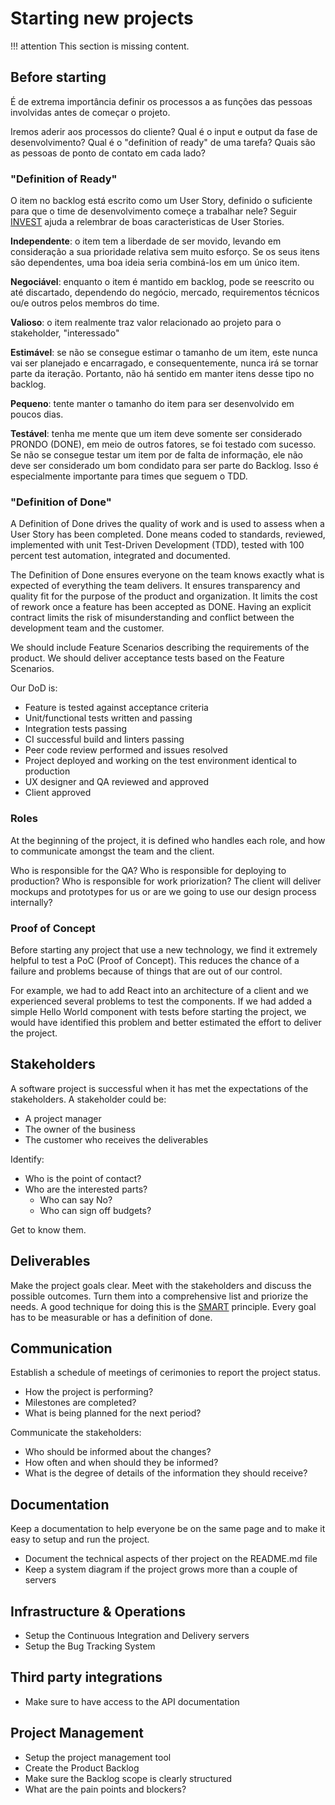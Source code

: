 # Starting new projects

!!! attention
    This section is missing content.

## Before starting

É de extrema importância definir os processos a as funções das pessoas involvidas antes de começar o projeto.

Iremos aderir aos processos do cliente? Qual é o input e output da fase de desenvolvimento? Qual é o "definition of ready" de uma tarefa? Quais são as pessoas de ponto de contato em cada lado?

### "Definition of Ready"

O item no backlog está escrito como um User Story, definido o suficiente para que o time de desenvolvimento começe a trabalhar nele? Seguir [INVEST](https://www.agilealliance.org/glossary/invest) ajuda a relembrar de boas caracteristicas de User Stories.

**Independente**: o item tem a liberdade de ser movido, levando em consideração a sua prioridade relativa sem muito esforço. Se os seus itens são dependentes, uma boa ideia seria combiná-los em um único item.

**Negociável**: enquanto o item é mantido em backlog, pode se reescrito ou até discartado, dependendo do negócio, mercado, requirementos técnicos ou/e outros pelos membros do time.

**Valioso**: o item realmente traz valor relacionado ao projeto para o stakeholder, "interessado"

**Estimável**: se não se consegue estimar o tamanho de um item, este nunca vai ser planejado e encarragado, e consequentemente, nunca irá se tornar parte da iteração. Portanto, não há sentido em manter itens desse tipo no backlog.

**Pequeno**: tente manter o tamanho do item para ser desenvolvido em poucos dias.

**Testável**: tenha me mente que um item deve somente ser considerado PRONDO (DONE), em meio de outros fatores, se foi testado com sucesso. Se não se consegue testar um item por de falta de informação, ele não deve ser considerado um bom condidato para ser parte do Backlog. Isso é especialmente importante para times que seguem o TDD.

### "Definition of Done"

A Definition of Done drives the quality of work and is used to assess when a User Story has been completed. Done means coded to standards, reviewed, implemented with unit Test-Driven Development (TDD), tested with 100 percent test automation, integrated and documented.

The Definition of Done ensures everyone on the team knows exactly what is expected of everything the team delivers. It ensures transparency and quality fit for the purpose of the product and organization. It limits the cost of rework once a feature has been accepted as DONE. Having an explicit contract limits the risk of misunderstanding and conflict between the development team and the customer.

We should include Feature Scenarios describing the requirements of the product. We should deliver acceptance tests based on the Feature Scenarios.

Our DoD is:

* Feature is tested against acceptance criteria
* Unit/functional tests written and passing
* Integration tests passing
* CI successful build and linters passing
* Peer code review performed and issues resolved
* Project deployed and working on the test environment identical to production
* UX designer and QA reviewed and approved
* Client approved

### Roles

At the beginning of the project, it is defined who handles each role, and how to communicate amongst the team and the client.

Who is responsible for the QA? Who is responsible for deploying to production? Who is responsible for work priorization? The client will deliver mockups and prototypes for us or are we going to use our design process internally?

### Proof of Concept

Before starting any project that use a new technology, we find it extremely helpful to test a PoC (Proof of Concept). This reduces the chance of a failure and problems because of things that are out of our control.

For example, we had to add React into an architecture of a client and we experienced several problems to test the components. If we had added a simple Hello World component with tests before starting the project, we would have identified this problem and better estimated the effort to deliver the project.

## Stakeholders

A software project is successful when it has met the expectations of the stakeholders. A stakeholder could be:

- A project manager
- The owner of the business
- The customer who receives the deliverables

Identify:

- Who is the point of contact?
- Who are the interested parts?
  - Who can say No?
  - Who can sign off budgets?

Get to know them.

## Deliverables

Make the project goals clear. Meet with the stakeholders and discuss the possible outcomes. Turn them into a comprehensive list and priorize the needs. A good technique for doing this is the [SMART](https://en.wikipedia.org/wiki/SMART_criteria) principle. Every goal has to be measurable or has a definition of done.

## Communication

Establish a schedule of meetings of cerimonies to report the project status.

- How the project is performing?
- Milestones are completed?
- What is being planned for the next period?

Communicate the stakeholders:

- Who should be informed about the changes?
- How often and when should they be informed?
- What is the degree of details of the information they should receive?

## Documentation

Keep a documentation to help everyone be on the same page and to make it easy to setup and run the project.

- Document the technical aspects of ther project on the README.md file
- Keep a system diagram if the project grows more than a couple of servers

## Infrastructure & Operations

- Setup the Continuous Integration and Delivery servers
- Setup the Bug Tracking System

## Third party integrations

- Make sure to have access to the API documentation

## Project Management

- Setup the project management tool
- Create the Product Backlog
- Make sure the Backlog scope is clearly structured
- What are the pain points and blockers?

